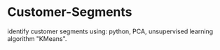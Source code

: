 # Customer-Segments
identify customer segments using: python, PCA, unsupervised learning algorithm "KMeans".

